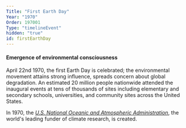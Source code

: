 ```yaml
---
Title: "First Earth Day"
Year: "1970"
Order: 197001
Type: "timelineEvent"
hidden: "true"
id: firstEarthDay
---
```


#### Emergence of environmental consciousness

April 22nd 1970, the first Earth Day is celebrated; the environmental movement attains strong influence, spreads concern about global degradation. An estimated 20 million people nationwide attended the inaugural events at tens of thousands of sites including elementary and secondary schools, universities, and community sites across the United States.

In 1970, the [_U.S. National Oceanic and Atmospheric Administration_](https://www.noaa.gov/about-our-agency), the world's leading funder of climate research, is created.